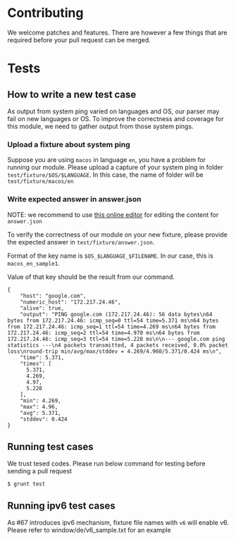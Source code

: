 # Contributing

We welcome patches and features. There are however a few things that are
required before your pull request can be merged.

# Tests

## How to write a new test case

As output from system ping varied on languages and OS, our parser may fail
on new languages or OS. To improve the correctness and coverage for this
module, we need to gather output from those system pings.

### Upload a fixture about system ping

Suppose you are using `macos` in language `en`, you have a problem for running
our module. Please upload a capture of your system ping in folder
`test/fixture/$OS/$LANGUAGE`. In this case, the name of folder will be
`test/fixture/macos/en`

### Write expected answer in answer.json

NOTE: we recommend to use [this online editor][1] for editing the content for
`answer.json`

To verify the correctness of our module on your new fixture, please provide
the expected answer in `test/fixture/answer.json`.

Format of the key name is `$OS_$LANGUAGE_$FILENAME`. In our case, this is
`macos_en_sample1`.

Value of that key should be the result from our command.

```
{
    "host": "google.com",
    "numeric_host": "172.217.24.46",
    "alive": true,
    "output": "PING google.com (172.217.24.46): 56 data bytes\n64 bytes from 172.217.24.46: icmp_seq=0 ttl=54 time=5.371 ms\n64 bytes from 172.217.24.46: icmp_seq=1 ttl=54 time=4.269 ms\n64 bytes from 172.217.24.46: icmp_seq=2 ttl=54 time=4.970 ms\n64 bytes from 172.217.24.46: icmp_seq=3 ttl=54 time=5.228 ms\n\n--- google.com ping statistics ---\n4 packets transmitted, 4 packets received, 0.0% packet loss\nround-trip min/avg/max/stddev = 4.269/4.960/5.371/0.424 ms\n",
    "time": 5.371,
    "times": [
      5.371,
      4.269,
      4.97,
      5.228
    ],
    "min": 4.269,
    "max": 4.96,
    "avg": 5.371,
    "stddev": 0.424
}
```

## Running test cases

We trust tesed codes. Please run below command for testing before sending
a pull request

```
$ grunt test
```

## Running ipv6 test cases

As #67 introduces ipv6 mechanism, fixture file names with `v6` will enable v6.
Please refer to window/de/v6_sample.txt for an example

[1]: http://www.jsoneditoronline.org/
